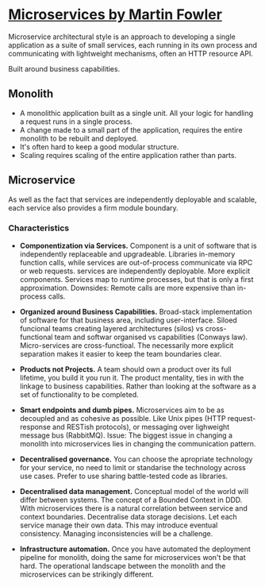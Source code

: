 # [Microservices by Martin Fowler](https://www.martinfowler.com/articles/microservices.html)

Microservice architectural style is an approach to developing a single application as a suite of small services, each running in its own process and communicating with lightweight mechanisms, often an HTTP resource API.

Built around business capabilities.

## Monolith
- A monolithic application built as a single unit. All your logic for handling a request runs in a single process.
- A change made to a small part of the application, requires the entire monolith to be rebuilt and deployed.
- It's often hard to keep a good modular structure.
- Scaling requires scaling of the entire application rather than parts.

## Microservice
As well as the fact that services are independently deployable and scalable, each service also provides a firm module boundary.

### Characteristics

* **Componentization via Services.** Component is a unit of software that is independently replaceable and upgradeable. Libraries in-memory function calls, while services are out-of-process communicate via RPC or web requests. services are independently deployable. More explicit components. Services map to runtime processes, but that is only a first approximation. Downsides: Remote calls are more expensive than in-process calls.
* **Organized around Business Capabilities.** Broad-stack implementation of software for that business area, including user-interface. Siloed funcional teams creating layered architectures (silos) vs cross-functional team and softwar organised vs capabilities (Conways law). Micro-services are cross-functioal. The necessarily more explicit separation makes it easier to keep the team boundaries clear.
* **Products not Projects.** A team should own a product over its full lifetime, you build it you run it. The product mentality, ties in with the linkage to business capabilities. Rather than looking at the software as a set of functionality to be completed.
* **Smart endpoints and dumb pipes.** Microservices aim to be as decoupled and as cohesive as possible. Like Unix pipes (HTTP request-response and RESTish protocols), or messaging over lighweight message bus (RabbitMQ). Issue: The biggest issue in changing a monolith into microservices lies in changing the communication pattern.
* **Decentralised governance.** You can choose the apropriate technology for your service, no need to limit or standarise the technology across use cases. Prefer to use sharing battle-tested code as libraries.
* **Decentralised data management.** Conceptual model of the world will differ between systems. The concept of a Bounded Context in DDD. With microservices there is a natural correlation between service and context boundaries. Decentralise data storage decisions. Let each service manage their own data. This may introduce eventual consistency. Managing inconsistencies will be a challenge.

* **Infrastructure automation.** Once you have automated the deployment pipeline for monolith, doing the same for microservices won't be that hard. The operational landscape between the monolith and the microservices can be strikingly different.